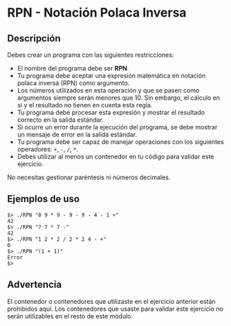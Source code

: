 # RPN - Notación Polaca Inversa

## Descripción

Debes crear un programa con las siguientes restricciones:

- El nombre del programa debe ser **RPN**.
- Tu programa debe aceptar una expresión matemática en notación polaca inversa (RPN) como argumento.
- Los números utilizados en esta operación y que se pasen como argumentos siempre serán menores que 10. Sin embargo, el cálculo en sí y el resultado no tienen en cuenta esta regla.
- Tu programa debe procesar esta expresión y mostrar el resultado correcto en la salida estándar.
- Si ocurre un error durante la ejecución del programa, se debe mostrar un mensaje de error en la salida estándar.
- Tu programa debe ser capaz de manejar operaciones con los siguientes operadores: `+`, `-`, `/`, `*`.
- Debes utilizar al menos un contenedor en tu código para validar este ejercicio.

No necesitas gestionar paréntesis ni números decimales.

## Ejemplos de uso

```
$> ./RPN "8 9 * 9 - 9 - 9 - 4 - 1 +"
42
$> ./RPN "7 7 * 7 -"
42
$> ./RPN "1 2 * 2 / 2 * 2 4 - +"
0
$> ./RPN "(1 + 1)"
Error
$>
```

## Advertencia

El contenedor o contenedores que utilizaste en el ejercicio anterior están prohibidos aquí. Los contenedores que usaste para validar este ejercicio no serán utilizables en el resto de este módulo.
